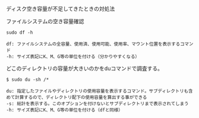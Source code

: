 ディスク空き容量が不足してきたときの対処法

ファイルシステムの空き容量確認
```
sudo df -h

df: ファイルシステムの全容量、使用済、使用可能、使用率、マウント位置を表示するコマンド
-h: サイズ表記にK、M、G等の単位を付ける（分かりやすくなる）
```

どこのディレクトリの容量が大きいのかをduコマンドで調査する。

```
$ sudo du -sh /*

du: 指定したファイルやディレクトリの使用容量を表示するコマンド。サブディレクトリも含めて計算するので、ディレクトリ配下の使用容量を算出する事ができる
-s: 総計を表示する。このオプションを付けないとサブディレクトリまで表示されてしまう
-h: サイズ表記にK、M、G等の単位を付ける（dfと同様）
```
